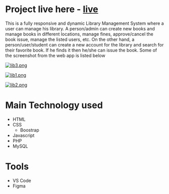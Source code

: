 # Project live here - [live](http://libassista.rf.gd/)

This is a fully responsive and dynamic Library Management System where a user can manage his library. A person/admin can create new books and manage books in different locations, manage fines, approve/cancel the book issue, manage the listed users, etc. On the other hand, a person/user/student can create a new account for the library and search for their favorite book. If he finds it then he/she can issue the book. Some of the screenshot from the web app is listed below

[![lib3.png](https://i.postimg.cc/L6KqcfKX/lib3.png)](https://postimg.cc/14B568zh)

[![lib1.png](https://i.postimg.cc/W1d75gM4/lib1.png)](https://postimg.cc/jDrN5W3V)

[![lib2.png](https://i.postimg.cc/K8CDwjND/lib2.png)](https://postimg.cc/87Bvr1x7)


# Main Technology used 
  * HTML
  * CSS
    * Boostrap
  * Javascript
  * PHP
  * MySQL
    
# Tools
  * VS Code
  * Figma
  
